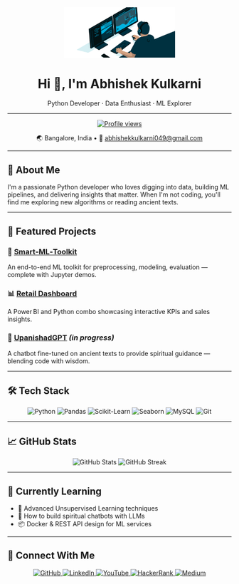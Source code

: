 
<div align="center">
  <img src="https://github.com/4bhi8hek/4bhi8hek/blob/main/coding.gif" alt="coding" width="250"/>
</div>

<h1 align="center">Hi 👋, I'm Abhishek Kulkarni</h1>
<p align="center">Python Developer · Data Enthusiast · ML Explorer</p>

---

<p align="center">
  <a href="https://komarev.com/ghpvc/?username=4bhi8hek">
    <img src="https://komarev.com/ghpvc/?username=4bhi8hek&label=Profile%20views&color=0e75b6&style=flat" alt="Profile views"/>
  </a>
</p>

<p align="center">
  🌏 Bangalore, India • 📧 <a href="mailto:abhishekkulkarni049@gmail.com">abhishekkulkarni049@gmail.com</a>
</p>

---

## 🚀 About Me

I'm a passionate Python developer who loves digging into data, building ML pipelines, and delivering insights that matter. When I'm not coding, you'll find me exploring new algorithms or reading ancient texts.

---

## 🌟 Featured Projects

### 🧠 [Smart‑ML‑Toolkit](https://github.com/4bhi8hek/smart-ml-toolkit)
An end-to-end ML toolkit for preprocessing, modeling, evaluation — complete with Jupyter demos.

### 📊 [Retail Dashboard](https://github.com/4bhi8hek/retail-dashboard)
A Power BI and Python combo showcasing interactive KPIs and sales insights.

### 🤖 [UpanishadGPT](https://github.com/4bhi8hek/upanishad-gpt) *(in progress)*
A chatbot fine-tuned on ancient texts to provide spiritual guidance — blending code with wisdom.

---

## 🛠️ Tech Stack

<p align="center">
  <img src="https://img.shields.io/badge/Python-3776AB?style=flat&logo=python&logoColor=white" alt="Python"/>
  <img src="https://img.shields.io/badge/Pandas-150458?style=flat&logo=pandas&logoColor=white" alt="Pandas"/>
  <img src="https://img.shields.io/badge/Scikit--Learn-F7931E?style=flat&logo=scikit-learn&logoColor=white" alt="Scikit-Learn"/>
  <img src="https://img.shields.io/badge/Seaborn-4C77A8?style=flat&logo=seaborn&logoColor=white" alt="Seaborn"/>
  <img src="https://img.shields.io/badge/MySQL-4479A1?style=flat&logo=mysql&logoColor=white" alt="MySQL"/>
  <img src="https://img.shields.io/badge/Git-F05032?style=flat&logo=git&logoColor=white" alt="Git"/>
</p>

---

## 📈 GitHub Stats

<p align="center">
  <img src="https://github-readme-stats.vercel.app/api?username=4bhi8hek&show_icons=true&theme=radical" alt="GitHub Stats"/>
  <img src="https://github-readme-streak-stats.herokuapp.com/?user=4bhi8hek&theme=radical" alt="GitHub Streak"/>
</p>

---

## 🔭 Currently Learning

- 🧪 Advanced Unsupervised Learning techniques
- 🤔 How to build spiritual chatbots with LLMs
- 📦 Docker & REST API design for ML services

---

## 🔗 Connect With Me

<p align="center">
  <a href="https://github.com/4bhi8hek" target="_blank">
    <img src="https://raw.githubusercontent.com/danielcranney/readme-generator/main/public/icons/socials/github.svg" alt="GitHub" width="30"/>
  </a>
  <a href="https://linkedin.com/in/abhishek-kulkarni-4b2426269" target="_blank">
    <img src="https://raw.githubusercontent.com/danielcranney/readme-generator/main/public/icons/socials/linkedin.svg" alt="LinkedIn" width="30"/>
  </a>
  <a href="https://www.youtube.com/channel/UCxFXKdA_2eNpRuLk6_AoQJQ" target="_blank">
    <img src="https://raw.githubusercontent.com/rahuldkjain/github-profile-readme-generator/master/src/images/icons/Social/youtube.svg" alt="YouTube" width="30"/>
  </a>
  <a href="https://www.hackerrank.com/abhishekkulkar26" target="_blank">
    <img src="https://raw.githubusercontent.com/rahuldkjain/github-profile-readme-generator/master/src/images/icons/Social/hackerrank.svg" alt="HackerRank" width="30"/>
  </a>
  <a href="https://medium.com/@Abhishekkulkarni" target="_blank">
    <img src="https://raw.githubusercontent.com/danielcranney/readme-generator/main/public/icons/socials/medium.svg" alt="Medium" width="30"/>
  </a>
</p>
